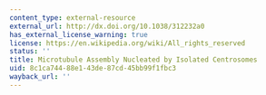 ```yaml
---
content_type: external-resource
external_url: http://dx.doi.org/10.1038/312232a0
has_external_license_warning: true
license: https://en.wikipedia.org/wiki/All_rights_reserved
status: ''
title: Microtubule Assembly Nucleated by Isolated Centrosomes
uid: 8c1ca744-88e1-43de-87cd-45bb99f1fbc3
wayback_url: ''
---
```

